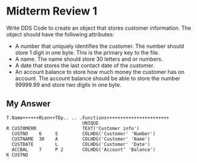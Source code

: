 # Midterm Review 1

Write DDS Code to create an object that stores customer information. The object
should have the following attributes:

* A number that uniquely identifies the customer. The number should store 1
  digit in one byte. This is the primary key to the file.
* A name. The name should store 30 letters and or numbers.
* A date that stores the last contact date of the customer.
* An account balance to store how much money the customer has on account. The
  account balance should be able to store the number 99999.99 and store two
  digits in one byte.

## My Answer

```DDS
T.Name++++++RLen++TDp.. .. .Functions+++++++++++++++++++++++
                            UNIQUE
R CUSTOMERR                 TEXT('Customer info')
  CUSTNO    6     S         COLHDG('Customer' 'Number')
  CUSTNAME  30    A         COLHDG('Customer' 'Name')
  CUSTDATE        L         COLHDG('Customer' 'Date')
  ACCBAL    7     P 2       COLHDG('Account' 'Balance')
K CUSTNO
```
